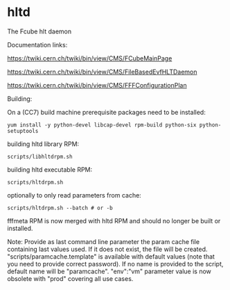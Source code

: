 hltd
====

The Fcube hlt daemon

Documentation links:

https://twiki.cern.ch/twiki/bin/view/CMS/FCubeMainPage

https://twiki.cern.ch/twiki/bin/view/CMS/FileBasedEvfHLTDaemon

https://twiki.cern.ch/twiki/bin/view/CMS/FFFConfigurationPlan


Building:

On a (CC7) build machine prerequisite packages need to be installed:
```
yum install -y python-devel libcap-devel rpm-build python-six python-setuptools
```

building hltd library RPM:
```
scripts/libhltdrpm.sh
```

building hltd executable RPM:
```
scripts/hltdrpm.sh
```
optionally to only read parameters from cache:
```
scripts/hltdrpm.sh --batch # or -b
```
fffmeta RPM is now merged with hltd RPM and should no longer be built or installed.

Note: Provide as last command line parameter the param cache file containing last values used. If it does not exist, the file will be created.
"scripts/paramcache.template" is available with default values (note that you need to provide correct password).
If no name is provided to the script, default name will be "paramcache". "env":"vm" parameter value is now obsolete with "prod" covering all use cases.
